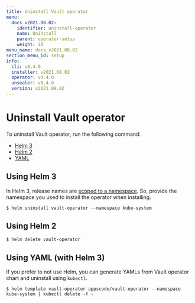 ```yaml
---
title: Uninstall Vault operator
menu:
  docs_v2021.08.02:
    identifier: uninstall-operator
    name: Uninstall
    parent: operator-setup
    weight: 20
menu_name: docs_v2021.08.02
section_menu_id: setup
info:
  cli: v0.4.0
  installer: v2021.08.02
  operator: v0.4.0
  unsealer: v0.4.0
  version: v2021.08.02
---
```


# Uninstall Vault operator

To uninstall Vault operator, run the following command:

<ul class="nav nav-tabs" id="installerTab" role="tablist">
  <li class="nav-item">
    <a class="nav-link active" id="helm3-tab" data-toggle="tab" href="#helm3" role="tab" aria-controls="helm3" aria-selected="true">Helm 3</a>
  </li>
  <li class="nav-item">
    <a class="nav-link" id="helm2-tab" data-toggle="tab" href="#helm2" role="tab" aria-controls="helm2" aria-selected="false">Helm 2</a>
  </li>
  <li class="nav-item">
    <a class="nav-link" id="script-tab" data-toggle="tab" href="#script" role="tab" aria-controls="script" aria-selected="false">YAML</a>
  </li>
</ul>
<div class="tab-content" id="installerTabContent">
  <div class="tab-pane fade show active" id="helm3" role="tabpanel" aria-labelledby="helm3-tab">

## Using Helm 3

In Helm 3, release names are [scoped to a namespace](https://v3.helm.sh/docs/faq/#release-names-are-now-scoped-to-the-namespace). So, provide the namespace you used to install the operator when installing.

```console
$ helm uninstall vault-operator --namespace kube-system
```

</div>
<div class="tab-pane fade" id="helm2" role="tabpanel" aria-labelledby="helm2-tab">

## Using Helm 2

```console
$ helm delete vault-operator
```

</div>
<div class="tab-pane fade" id="script" role="tabpanel" aria-labelledby="script-tab">

## Using YAML (with Helm 3)

If you prefer to not use Helm, you can generate YAMLs from Vault operator chart and uninstall using `kubectl`.

```console
$ helm template vault-operator appscode/vault-operator --namespace kube-system | kubectl delete -f -
```

</div>
</div>
